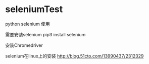 # seleniumTest
python selenium 使用

需要安装selenium
pip3 install selenium

安装Chromedriver

selenium在linux上的安装
http://blog.51cto.com/13990437/2312329
